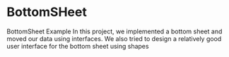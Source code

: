 # BottomSHeet
BottomSheet Example 
In this project, we implemented a bottom sheet and moved our data using interfaces. We also tried to design a relatively good user interface for the bottom sheet using shapes
